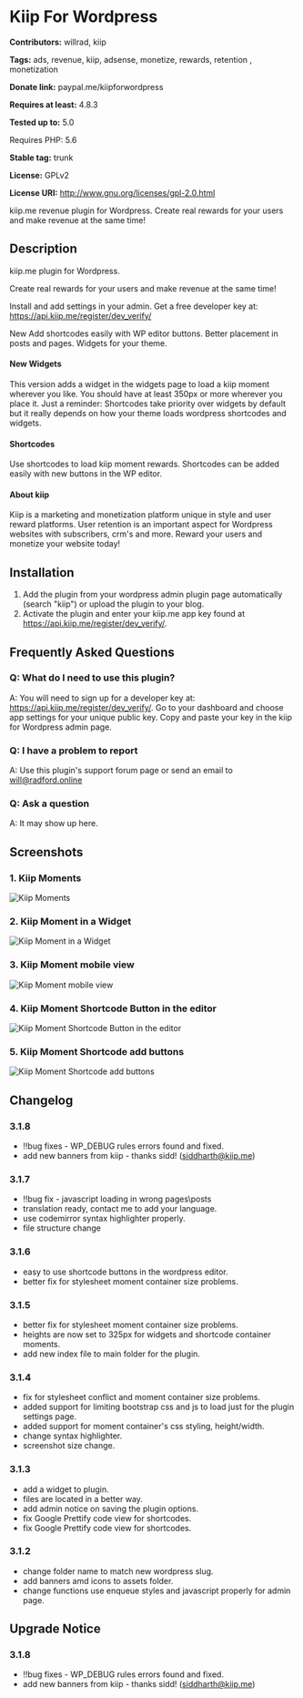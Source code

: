 # Kiip For Wordpress

**Contributors:** willrad, kiip

**Tags:** ads, revenue, kiip, adsense, monetize, rewards, retention , monetization

**Donate link:** paypal.me/kiipforwordpress  

**Requires at least:** 4.8.3

**Tested up to:** 5.0

Requires PHP: 5.6

**Stable tag:** trunk  

**License:** GPLv2  

**License URI:** http://www.gnu.org/licenses/gpl-2.0.html  

kiip.me revenue plugin for Wordpress.
Create real rewards for your users and make revenue at the same time!

## Description
kiip.me plugin for Wordpress.

Create real rewards for your users and make revenue at the same time!

Install and add settings in your admin.
Get a free developer key at:
<https://api.kiip.me/register/dev_verify/>

New
Add shortcodes easily with WP editor buttons.
Better placement in posts and pages.
Widgets for your theme.

#### New Widgets

This version adds a widget in the widgets page to load a kiip moment wherever you like.
You should have at least 350px or more wherever you place it.
Just a reminder: Shortcodes take priority over widgets by default but it really depends
on how your theme loads wordpress shortcodes and widgets.

#### Shortcodes

Use shortcodes to load kiip moment rewards. Shortcodes can be added easily with new
buttons in the WP editor.

#### About kiip

Kiip is a marketing and monetization platform unique in style and user reward platforms.
User retention is an important aspect for Wordpress websites with subscribers, crm's and more.
Reward your users and monetize your website today!


## Installation

1. Add the plugin from your wordpress admin plugin page automatically (search "kiip") or upload the plugin to your blog.
2. Activate the plugin and enter your kiip.me app key found at https://api.kiip.me/register/dev_verify/.


## Frequently Asked Questions


### Q: What do I need to use this plugin?

A: You will need to sign up for a developer key at: https://api.kiip.me/register/dev_verify/. Go to your dashboard and choose app settings for your unique public key. Copy and paste your key in the kiip for Wordpress admin page.


### Q: I have a problem to report

A: Use this plugin's support forum page or send an email to will@radford.online


### Q: Ask a question

A: It may show up here.


## Screenshots
### 1. Kiip Moments
![Kiip Moments](https://ps.w.org/kiip/assets/screenshot-1.jpg)

### 2. Kiip Moment in a Widget
![Kiip Moment in a Widget](https://ps.w.org/kiip/assets/screenshot-2.jpg)

### 3. Kiip Moment mobile view
![Kiip Moment mobile view](https://ps.w.org/kiip/assets/screenshot-3.jpg)

### 4. Kiip Moment Shortcode Button in the editor
![Kiip Moment Shortcode Button in the editor](https://ps.w.org/kiip/assets/screenshot-4.png)

### 5. Kiip Moment Shortcode add buttons
![Kiip Moment Shortcode add buttons](https://ps.w.org/kiip/assets/screenshot-5.png)


##  Changelog  


### 3.1.8
* !!bug fixes - WP_DEBUG rules errors found and fixed.
* add new banners from kiip - thanks sidd! (siddharth@kiip.me)


### 3.1.7
* !!bug fix - javascript loading in wrong pages\posts
* translation ready, contact me to add your language.
* use codemirror syntax highlighter properly.
* file structure change


### 3.1.6
* easy to use shortcode buttons in the wordpress editor.
* better fix for stylesheet moment container size problems.


### 3.1.5

* better fix for stylesheet moment container size problems.
* heights are now set to 325px for widgets and shortcode container moments.
* add new index file to main folder for the plugin.


### 3.1.4

* fix for stylesheet conflict and moment container size problems.
* added support for limiting bootstrap css and js to load just for the plugin settings page.
* added support for moment container's css styling, height/width.
* change syntax highlighter.
* screenshot size change.  


### 3.1.3
* add a widget to plugin.
* files are located in a better way.
* add admin notice on saving the plugin options.
* fix Google Prettify code view for shortcodes.
* fix Google Prettify code view for shortcodes.


### 3.1.2
* change folder name to match new wordpress slug.
* add banners amd icons to assets folder.
* change functions use enqueue styles and javascript properly for admin page.


## Upgrade Notice


### 3.1.8
* !!bug fixes - WP_DEBUG rules errors found and fixed.
* add new banners from kiip - thanks sidd! (siddharth@kiip.me)
